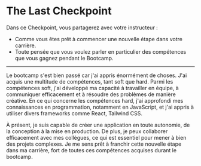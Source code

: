# The Last Checkpoint

Dans ce Checkpoint, vous partagerez avec votre instructeur :

- Comme vous êtes prêt à commencer une nouvelle étape dans votre carrière.
- Toute pensée que vous voulez parler en particulier des compétences que vous gagnez pendant le Bootcamp.

---

Le bootcamp s'est bien passé car j'ai appris énormément de choses. J'ai acquis une multitude de compétences, tant soft que hard. Parmi les compétences soft, j'ai développé ma capacité à travailler en équipe, à communiquer efficacement et à résoudre des problèmes de manière créative. En ce qui concerne les compétences hard, j'ai approfondi mes connaissances en programmation, notamment en JavaScript, et j'ai appris à utiliser divers frameworks comme React, Tailwind CSS.

À présent, je suis capable de créer une application en toute autonomie, de la conception à la mise en production. De plus, je peux collaborer efficacement avec mes collègues, ce qui est essentiel pour mener à bien des projets complexes. Je me sens prêt à franchir cette nouvelle étape dans ma carrière, fort de toutes ces compétences acquises durant le bootcamp.
